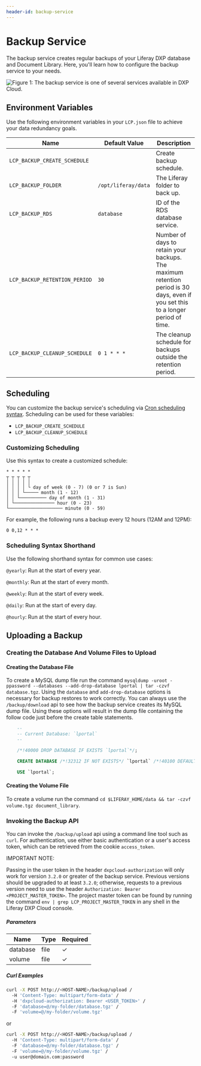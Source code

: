 ```yaml
---
header-id: backup-service
---
```


# Backup Service

The backup service creates regular backups of your Liferay DXP database and 
Document Library. Here, you'll learn how to configure the backup service to your 
needs. 

![Figure 1: The backup service is one of several services available in DXP Cloud.](../../images/services-backups.png)

## Environment Variables

Use the following environment variables in your `LCP.json` file to achieve your 
data redundancy goals. 

Name                          | Default Value       | Description |
----------------------------- | ------------------- | ----------- |
`LCP_BACKUP_CREATE_SCHEDULE`  |                     | Create backup schedule. |
`LCP_BACKUP_FOLDER`           | `/opt/liferay/data` | The Liferay folder to back up. |
`LCP_BACKUP_RDS`              | `database`          | ID of the RDS database service. |
`LCP_BACKUP_RETENTION_PERIOD` | `30`                | Number of days to retain your backups. The maximum retention period is 30 days, even if you set this to a longer period of time. |
`LCP_BACKUP_CLEANUP_SCHEDULE` | `0 1 * * *`         | The cleanup schedule for backups outside the retention period. | 

## Scheduling

You can customize the backup service's scheduling via 
[Cron scheduling syntax](https://crontab.guru/). 
Scheduling can be used for these variables: 

-   `LCP_BACKUP_CREATE_SCHEDULE`
-   `LCP_BACKUP_CLEANUP_SCHEDULE`

### Customizing Scheduling

Use this syntax to create a customized schedule: 

    * * * * *
    ┬ ┬ ┬ ┬ ┬
    │ │ │ │ │ 
    │ │ │ │ └ day of week (0 - 7) (0 or 7 is Sun)
    │ │ │ └───── month (1 - 12)
    │ │ └────────── day of month (1 - 31)
    │ └─────────────── hour (0 - 23)
    └──────────────────── minute (0 - 59)

For example, the following runs a backup every 12 hours (12AM and 12PM): 

    0 0,12 * * *

### Scheduling Syntax Shorthand

Use the following shorthand syntax for common use cases: 

`@yearly`: Run at the start of every year. 

`@monthly`: Run at the start of every month. 

`@weekly`: Run at the start of every week. 

`@daily`: Run at the start of every day. 

`@hourly`: Run at the start of every hour. 

## Uploading a Backup

### Creating the Database And Volume Files to Upload

#### Creating the Database File

To create a MySQL dump file run the command
`mysqldump -uroot -ppassword --databases --add-drop-database lportal | tar -czvf database.tgz`.
Using the `database` and `add-drop-database` options is necessary for backup
restores to work correctly. You can always use the `/backup/download` api to see
how the backup service creates its MySQL dump file. Using these options will
result in the dump file containing the follow code just before the create table
statements.

```sql
    --
    -- Current Database: `lportal`
    --

    /*!40000 DROP DATABASE IF EXISTS `lportal`*/;

    CREATE DATABASE /*!32312 IF NOT EXISTS*/ `lportal` /*!40100 DEFAULT CHARACTER SET utf8 */;

    USE `lportal`;
```

#### Creating the Volume File

To create a volume run the command
`cd $LIFERAY_HOME/data && tar -czvf volume.tgz document_library`.

### Invoking the Backup API

You can invoke the `/backup/upload` api using a command line tool such as
`curl`. For authentication, use either basic authentication or a user's access
token, which can be retrieved from the cookie `access_token`.

IMPORTANT NOTE:

Passing in the user token in the header `dxpcloud-authorization` will only work
for version `3.2.0` or greater of the backup service. Previous versions should
be upgraded to at least `3.2.0`; otherwise, requests to a previous version need
to use the header `Authorization: Bearer <PROJECT_MASTER_TOKEN>`. The project
master token can be found by running the command
`env | grep LCP_PROJECT_MASTER_TOKEN` in any shell in the Liferay DXP Cloud
console.

##### Parameters

| Name     | Type | Required |
| -------- | ---- | -------- |
| database | file | ✓        |
| volume   | file | ✓        |

##### Curl Examples

```bash
curl -X POST http://<HOST-NAME>/backup/upload /
  -H 'Content-Type: multipart/form-data' /
  -H 'dxpcloud-authorization: Bearer <USER_TOKEN>' /
  -F 'database=@/my-folder/database.tgz' /
  -F 'volume=@/my-folder/volume.tgz'
```

or

```bash
curl -X POST http://<HOST-NAME>/backup/upload /
  -H 'Content-Type: multipart/form-data' /
  -F 'database=@/my-folder/database.tgz' /
  -F 'volume=@/my-folder/volume.tgz' /
  -u user@domain.com:password
```
